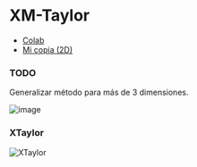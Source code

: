 XM-Taylor
==

- [Colab](https://colab.research.google.com/drive/1pZ-vJVaSOisNgcN_YmOpdFCf8a5Sbn-w?usp=sharing)
- [Mi copia (2D)](https://colab.research.google.com/drive/1JrqlaYgYk3j-sQQ744G-jvC-Mu9qxEFp)


### TODO
Generalizar método para más de 3 dimensiones.

![image](https://i.imgur.com/9yLM8CG.png)

### XTaylor
![XTaylor](https://docs.google.com/drawings/d/e/2PACX-1vQQYDSPz1H3gi8lCPUtQD-ZaIJv3XKlcXbn4l8POC8voRvzxHd7_pOdeIG2IF-oOmcHuHrO2pnqNHhR/pub?w=577&h=406)
<!--stackedit_data:
eyJoaXN0b3J5IjpbMTEyMjYwODQzNiwxNjM5MTAxNTk5LC0yMD
Q5NDI3OTY5LC0xNTcyNzY2ODM2LDQ1NzQ2NjE0NSwtMTM4OTcx
MDkxOCwtMTg2MTEwNzQ2OF19
-->
